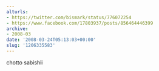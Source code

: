 ```yaml
---
alturls:
- https://twitter.com/bismark/status/776072254
- https://www.facebook.com/17803937/posts/856464446399
archive:
- 2008-03
date: '2008-03-24T05:13:03+00:00'
slug: '1206335583'
---
```


chotto sabishii

